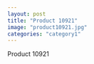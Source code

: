 ```yaml
---
layout: post
title: "Product 10921"
image: "product10921.jpg"
categories: "category1"
---
```

Product 10921
